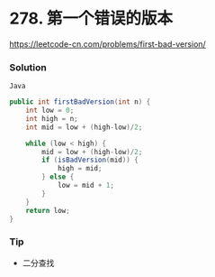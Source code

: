 # 278. 第一个错误的版本

<https://leetcode-cn.com/problems/first-bad-version/>


### Solution

`Java`

```java
public int firstBadVersion(int n) {
    int low = 0;
    int high = n;
    int mid = low + (high-low)/2;

    while (low < high) {
        mid = low + (high-low)/2;
        if (isBadVersion(mid)) {
            high = mid;
        } else {
            low = mid + 1;
        }
    }
    return low;
}
```

### Tip

- 二分查找